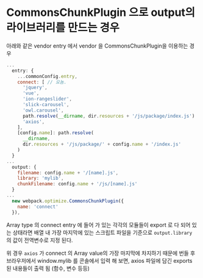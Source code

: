 # CommonsChunkPlugin 으로 output의 라이브러리를 만드는 경우 

아래와 같은 vendor entry 에서 vendor 을 CommonsChunkPlugin을 이용하는 경우
```JavaScript
...
  entry: {
    ...commonConfig.entry,
    connect: [ // 요놈.
      'jquery',
      'vue',
      'ion-rangeslider',
      'slick-carousel',
      'owl.carousel',
      path.resolve(__dirname, dir.resources + '/js/package/index.js')
      'axios',
    ],
    [config.name]: path.resolve(
      __dirname,
      dir.resources + '/js/package/' + config.name + '/index.js'
    )
  }
...
  output: {
    filename: config.name + '/[name].js',
    library: 'mylib',
    chunkFilename: config.name + '/js/[name].js'
  }
...
  new webpack.optimize.CommonsChunkPlugin({
    name: 'connect'
  }),
```

Array type 의 connect entry 에 들어 가 있는 각각의 모듈들이 export 로 다 되어 있는 상태라면 배열 내 가장 마지막에 있는 스크립트 파일을 기준으로 ```output.library``` 의 값이 전역변수로 지정 된다.

위 경우 ```axios``` 가 connect 의 Array value의 가장 마지막에 차지하기 때문에 번들 후 브라우저에서 window.mylib 를 콘솔에서 입력 해 보면, axios 파일에 담긴 exports 된 내용들이 출력 됨 (함수, 변수 등등)